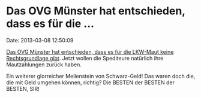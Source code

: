 Das OVG Münster hat entschieden, dass es für die \...
=====================================================

Date: 2013-03-08 12:50:09

[Das OVG Münster hat entschieden, dass es für die LKW-Maut keine
Rechtsgrundlage gibt](http://ml.spiegel.de/article.do?id=887617). Jetzt
wollen die Spediteure natürlich ihre Mautzahlungen zurück haben.

Ein weiterer glorreicher Meilenstein von Schwarz-Geld! Das waren doch
die, die mit Geld umgehen können, richtig? Die BESTEN der BESTEN der
BESTEN, SIR!
